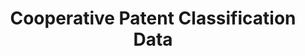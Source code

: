 ---
layout: default
bigquery: https://console.cloud.google.com/bigquery?p=patents-public-data&d=cpc&page=dataset
citation: '“Cooperative Patent Classification” by the EPO and USPTO, for public use. '
contributors: EPO, USPTO
cost: None
description: Cooperative Patent Classification Data contains the scheme and definitions
  of the Cooperative Patent Classification system for classifying patent documents.
  The CPC is the result of a partnership between the EPO and the USPTO in their joint
  effort to develop a common, internationally compatible classification system for
  technical documents, in particular patent publications, which will be used by both
  offices in the patent granting process
documentation: https://www.cooperativepatentclassification.org/cpcSchemeAndDefinitions
last_edit: 04/10/2022, 13:49:36
location: https://www.cooperativepatentclassification.org/index
maintained_by: USPTO, EPO
schema_fields:
- childGroups
- title_full
- children
- sizeCache
- child_groups
- residualReferences
- application_references
- ipcConcordant
- title_part
- date_revised
- titleFull
- ipc_concordant
- not_allocatable
- additional_only
- titlePart
- limiting_references
- residual_references
- symbol
- dateRevised
- informativeReferences
- limitingReferences
- informative_references
- breakdownCode
- notAllocatable
- breakdown_code
- synonyms
- level
- parents
- status
- glossary
- definition
- applicationReferences
shortname: cooperative_patent_classification
tags:
- patents
- science
title: Cooperative Patent Classification Data
uuid: 984374a7-16e9-4b35-9445-458daceb01bf
---